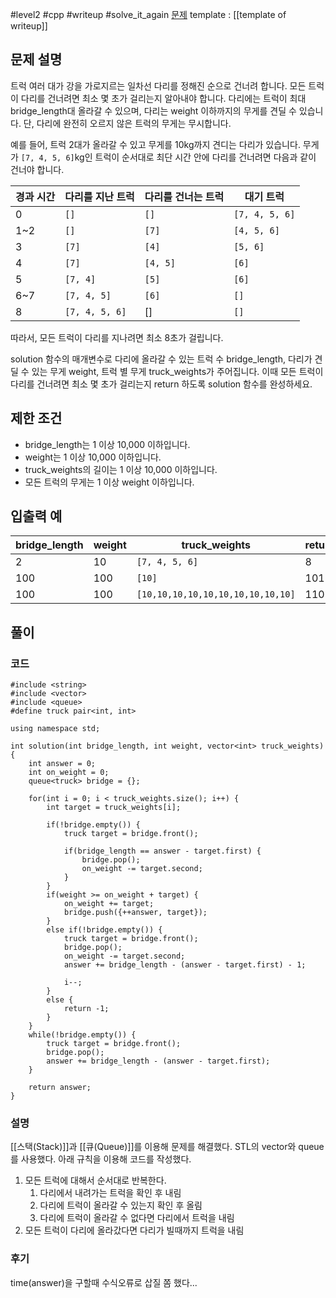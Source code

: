 
#level2 #cpp #writeup #solve_it_again 
[문제](https://school.programmers.co.kr/learn/courses/30/lessons/42583#)
template : [[template of writeup]]

## 문제 설명

트럭 여러 대가 강을 가로지르는 일차선 다리를 정해진 순으로 건너려 합니다. 모든 트럭이 다리를 건너려면 최소 몇 초가 걸리는지 알아내야 합니다. 다리에는 트럭이 최대 bridge_length대 올라갈 수 있으며, 다리는 weight 이하까지의 무게를 견딜 수 있습니다. 단, 다리에 완전히 오르지 않은 트럭의 무게는 무시합니다.

예를 들어, 트럭 2대가 올라갈 수 있고 무게를 10kg까지 견디는 다리가 있습니다. 무게가 `[7, 4, 5, 6]`kg인 트럭이 순서대로 최단 시간 안에 다리를 건너려면 다음과 같이 건너야 합니다.

| 경과 시간 | 다리를 지난 트럭 | 다리를 건너는 트럭 | 대기 트럭      |
| --------- | ---------------- | ------------------ | -------------- |
| 0         | `[]`             | `[]`               | `[7, 4, 5, 6]` |
| 1~2       | `[]`             | `[7]`              | `[4, 5, 6]`    |
| 3         | `[7]`            | `[4]`              | `[5, 6]`       |
| 4         | `[7]`            | `[4, 5]`           | `[6]`          |
| 5         | `[7, 4]`         | `[5]`              | `[6]`          |
| 6~7       | `[7, 4, 5]`      | `[6]`              | `[]`           |
| 8         | `[7, 4, 5, 6]`   | []                 | `[]`           |

따라서, 모든 트럭이 다리를 지나려면 최소 8초가 걸립니다.

solution 함수의 매개변수로 다리에 올라갈 수 있는 트럭 수 bridge_length, 다리가 견딜 수 있는 무게 weight, 트럭 별 무게 truck_weights가 주어집니다. 이때 모든 트럭이 다리를 건너려면 최소 몇 초가 걸리는지 return 하도록 solution 함수를 완성하세요.

## 제한 조건

- bridge_length는 1 이상 10,000 이하입니다.
- weight는 1 이상 10,000 이하입니다.
- truck_weights의 길이는 1 이상 10,000 이하입니다.
- 모든 트럭의 무게는 1 이상 weight 이하입니다.

## 입출력 예

| bridge_length | weight | truck_weights                     | return |
| ------------- | ------ | --------------------------------- | ------ |
| 2             | 10     | `[7, 4, 5, 6]`                    | 8      |
| 100           | 100    | `[10]`                            | 101    |
| 100           | 100    | `[10,10,10,10,10,10,10,10,10,10]` | 110    |

## 풀이

### 코드

```
#include <string>
#include <vector>
#include <queue>
#define truck pair<int, int>

using namespace std;

int solution(int bridge_length, int weight, vector<int> truck_weights) {
    int answer = 0;
    int on_weight = 0;
    queue<truck> bridge = {};
    
    for(int i = 0; i < truck_weights.size(); i++) {
        int target = truck_weights[i];
        
        if(!bridge.empty()) {
            truck target = bridge.front();
            
            if(bridge_length == answer - target.first) {
                bridge.pop();
                on_weight -= target.second;
            }
        }
        if(weight >= on_weight + target) {
            on_weight += target;
            bridge.push({++answer, target});
        }
        else if(!bridge.empty()) {
            truck target = bridge.front();
            bridge.pop();
            on_weight -= target.second;
            answer += bridge_length - (answer - target.first) - 1;
            
            i--;
        }
        else {
            return -1;
        }
    }
    while(!bridge.empty()) {
        truck target = bridge.front();
        bridge.pop();
        answer += bridge_length - (answer - target.first);
    }
    
    return answer;
}
```

### 설명

[[스택(Stack)]]과 [[큐(Queue)]]를 이용해 문제를 해결했다. STL의 vector와 queue를 사용했다. 아래 규칙을 이용해 코드를 작성했다.

1. 모든 트럭에 대해서 순서대로 반복한다.
	1. 다리에서 내려가는 트럭을 확인 후 내림
	2. 다리에 트럭이 올라갈 수 있는지 확인 후 올림
	3. 다리에 트럭이 올라갈 수 없다면 다리에서 트럭을 내림
2. 모든 트럭이 다리에 올라갔다면 다리가 빌때까지 트럭을 내림

### 후기

time(answer)을 구할때 수식오류로 삽질 쫌 했다...
